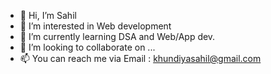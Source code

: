 - 👋 Hi, I’m Sahil
- 👀 I’m interested in Web development
- 🌱 I’m currently learning DSA and Web/App dev.
- 💞️ I’m looking to collaborate on ...
- 📫 You can reach me via Email : khundiyasahil@gmail.com 

<!---
sak1999-byte/sak1999-byte is a ✨ special ✨ repository because its `README.md` (this file) appears on your GitHub profile.
You can click the Preview link to take a look at your changes.
--->
